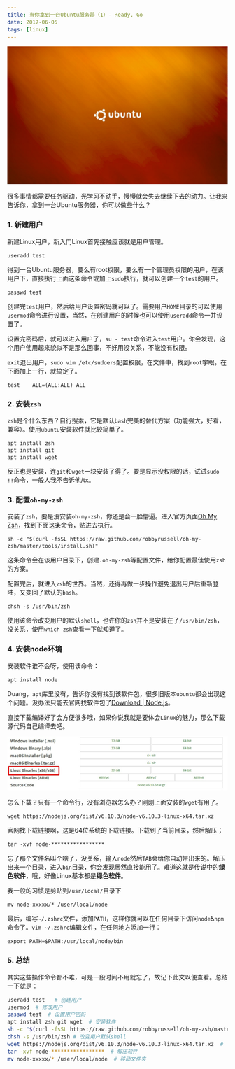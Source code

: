 ```yaml
---
title: 当你拿到一台Ubuntu服务器（1）- Ready, Go
date: 2017-06-05
tags: [linux]
---
```


![](/image/linux/ubuntu.jpg)

很多事情都需要任务驱动，光学习不动手，慢慢就会失去继续下去的动力。让我来告诉你，拿到一台Ubuntu服务器，你可以做些什么？

### 1. 新建用户
新建Linux用户，新入门Linux首先接触应该就是用户管理。

```
useradd test
```

得到一台Ubuntu服务器，要么有root权限，要么有一个管理员权限的用户，在该用户下，直接执行上面这条命令或加上`sudo`执行，就可以创建一个`test`的用户。

```
passwd test
```

创建完`test`用户，然后给用户设置密码就可以了。需要用户`HOME`目录的可以使用`usermod`命令进行设置，当然，在创建用户的时候也可以使用`useradd`命令一并设置了。

设置完密码后，就可以进入用户了，`su - test`命令进入`test`用户。你会发现，这个用户使用起来貌似不是那么回事，不好用没关系，不能没有权限。

`exit`退出用户，`sudo vim /etc/sudoers`配置权限，在文件中，找到`root`字眼，在下面加上一行，就搞定了。

```
test    ALL=(ALL:ALL) ALL
```

### 2. 安装`zsh`
`zsh`是个什么东西？自行搜索，它是默认`bash`完美的替代方案（功能强大，好看，兼容）。使用`ubuntu`安装软件就比较简单了。

```
apt install zsh
apt install git
apt install wget
```

反正也是安装，连`git`和`wget`一块安装了得了。要是显示没权限的话，试试`sudo !!`命令，一般人我不告诉他/tx。

### 3. 配置`oh-my-zsh`
安装了`zsh`，要是没安装`oh-my-zsh`，你还是会一脸懵逼。进入官方页面[Oh My Zsh](http://ohmyz.sh/)，找到下面这条命令，贴进去执行。

```
sh -c "$(curl -fsSL https://raw.github.com/robbyrussell/oh-my-zsh/master/tools/install.sh)"
```

这条命令会在该用户目录下，创建`.oh-my-zsh`等配置文件，给你配置最佳使用`zsh`的方案。

配置完后，就进入`zsh`的世界。当然，还得再做一步操作避免退出用户后重新登陆，又变回了默认的`bash`。

```
chsh -s /usr/bin/zsh
```

使用该命令改变用户的默认`shell`，也许你的`zsh`并不是安装在了`/usr/bin/zsh`，没关系，使用`which zsh`查看一下就知道了。

### 4. 安装node环境
安装软件谁不会呀，使用该命令：

```
apt install node
```

Duang，`apt`库里没有，告诉你没有找到该软件包，很多旧版本`ubuntu`都会出现这个问题。没办法只能去官网找软件包了[Download | Node.js](https://nodejs.org/en/download/)。

直接下载编译好了会方便很多哦，如果你说我就是要体会`Linux`的魅力，那么下载源代码自己编译去吧。

![](/image/linux/2017-06-05-17-02-39.jpg)

怎么下载？只有一个命令行，没有浏览器怎么办？刚刚上面安装的`wget`有用了。

```
wget https://nodejs.org/dist/v6.10.3/node-v6.10.3-linux-x64.tar.xz
```

官网找下载链接啊，这是64位系统的下载链接。下载到了当前目录，然后解压；

```
tar -xvf node-*****************
```

忘了那个文件名叫个啥了，没关系，输入`node`然后`TAB`会给你自动带出来的。解压出来一个目录，进入`bin`目录，你会发现居然直接能用了。难道这就是传说中的**绿色软件**，哦，好像Linux基本都是**绿色软件**。

我一般的习惯是剪贴到`/usr/local/`目录下

```
mv node-xxxxx/* /user/local/node
```

最后，编写`~/.zshrc`文件，添加`PATH`，这样你就可以在任何目录下访问`node`&`npm`命令了。`vim ~/.zshrc`编辑文件，在任何地方添加一行：

```
export PATH=$PATH:/usr/local/node/bin
```

### 5. 总结
其实这些操作命令都不难，可是一段时间不用就忘了，故记下此文以便查看。总结一下就是：

```sh
useradd test   # 创建用户
usermod  # 修改用户
passwd test  # 设置用户密码
apt install zsh git wget  # 安装软件
sh -c "$(curl -fsSL https://raw.github.com/robbyrussell/oh-my-zsh/master/tools/install.sh)"  # 安装oh-my-zsh
chsh -s /usr/bin/zsh # 改变用户默认shell
wget https://nodejs.org/dist/v6.10.3/node-v6.10.3-linux-x64.tar.xz  # 下载Node软件
tar -xvf node-*****************  # 解压软件
mv node-xxxxx/* /user/local/node  # 移动文件夹
```